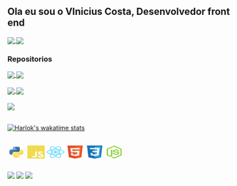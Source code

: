 ## Ola eu sou o VInicius Costa, Desenvolvedor front end
<div style="display: inline_block">

<a href="https://github.com/ViniciusCosta126/github-readme-stats" >
  <img align="center" src="https://github-readme-stats.vercel.app/api?username=ViniciusCosta126&count_private=true&hide=stars&show_icons=true&theme=dark&cache_seconds=14400" />
</a>

<a href="https://github.com/ViniciusCosta126/github-readme-stats">
  <img align="center" src="https://github-readme-stats.vercel.app/api/top-langs/?username=ViniciusCosta126&layout=compact&hide=typescript,java,scss,sass,c%2B%2B,ruby,c%23,Objective-c,Objective-c%2B%2B,starlark&theme=dark&cache_seconds=14400" />
</a>
</div>


### Repositorios
<div>
<a href="https://github.com/ViniciusCosta126/medSearch">
  <img align="center" src="https://github-readme-stats.vercel.app/api/pin/?username=ViniciusCosta126&repo=medSearch&theme=dark&cache_seconds=14400" />
</a>
<a href="https://github.com/ViniciusCosta126/medicSearchRest">
  <img align="center" src="https://github-readme-stats.vercel.app/api/pin/?username=ViniciusCosta126&repo=medicSearchRest&theme=dark&cache_seconds=14400" />
</a>
<br/><br/>
<a href="https://github.com/ViniciusCosta126/gastos-django">
  <img align="center" src="https://github-readme-stats.vercel.app/api/pin/?username=ViniciusCosta126&repo=gastos-django&theme=dark&cache_seconds=14400" />
</a>
<a href="https://github.com/ViniciusCosta126/livraria-node">
  <img align="center" src="https://github-readme-stats.vercel.app/api/pin/?username=ViniciusCosta126&repo=livraria-node&theme=dark&cache_seconds=14400" />
</a>
<br/><br/>
<a href="https://github.com/ViniciusCosta126/escola-api">
  <img align="center" src="https://github-readme-stats.vercel.app/api/pin/?username=ViniciusCosta126&repo=escola-api&theme=dark&cache_seconds=14400" />
</a>
<br/><br/>
</div>

[![Harlok's wakatime stats](https://github-readme-stats.vercel.app/api/wakatime?username=ViniciusCosta126&cache_seconds=14400)](https://github.com/ViniciusCosta126/github-readme-stats)
<br/>
<div style="display: inline_block"><br>
  <img align="center" alt="Vini-Python" height="30" width="40" src="https://raw.githubusercontent.com/devicons/devicon/master/icons/python/python-original.svg">
  <img align="center" alt="Vini-Js" height="30" width="40" src="https://raw.githubusercontent.com/devicons/devicon/master/icons/javascript/javascript-plain.svg">
  <img align="center" alt="Vini-React" height="30" width="40" src="https://raw.githubusercontent.com/devicons/devicon/master/icons/react/react-original.svg">
  <img align="center" alt="Vini-HTML" height="30" width="40" src="https://raw.githubusercontent.com/devicons/devicon/master/icons/html5/html5-original.svg">
  <img align="center" alt="Vini-CSS" height="30" width="40" src="https://raw.githubusercontent.com/devicons/devicon/master/icons/css3/css3-original.svg">
  <img align="center" alt="Vini-CSS" height="30" width="40" src="https://raw.githubusercontent.com/devicons/devicon/master/icons/nodejs/nodejs-original.svg">
</div>
  
  ##
 
<div> 
  <a href="https://instagram.com/__viniciusc6" target="_blank"><img src="https://img.shields.io/badge/-Instagram-%23E4405F?style=for-the-badge&logo=instagram&logoColor=white" target="_blank"></a>
  <a href = "mailto:viniciuscosta126@gmail.com"><img src="https://img.shields.io/badge/-Gmail-%23333?style=for-the-badge&logo=gmail&logoColor=white" target="_blank"></a>
  <a href="https://www.linkedin.com/in/vinicius-costa-643810181" target="_blank"><img src="https://img.shields.io/badge/-LinkedIn-%230077B5?style=for-the-badge&logo=linkedin&logoColor=white" target="_blank"></a> 
</div>
